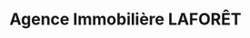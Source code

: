 ---
title: "Agence Immobilière LAFORÊT"
url: /loctudy/agence-immobiliere-laforet/
shop: agent immobilier
---